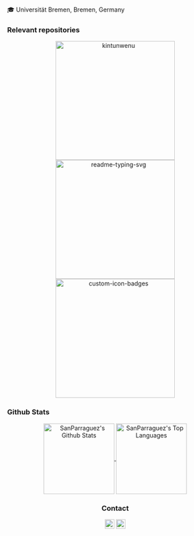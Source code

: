 :mortar_board: Universität Bremen, Bremen, Germany

<h3> Relevant repositories </h3>

<!-- Repo info cards - https://github.com/anuraghazra/github-readme-stats -->
  <div align="center">
    <a href="https://github.com/SanParraguez/kintunwenu"><img width="278" src="https://denvercoder1-github-readme-stats.vercel.app/api/pin/?username=SanParraguez&repo=kintunwenu&theme=react&bg_color=1F222E&title_color=F85D7F&hide_border=true&icon_color=F8D866&show_icons=false" alt="kintunwenu"></a>
    <a href="https://github.com/SanParraguez/smoothn"><img width="278" src="https://denvercoder1-github-readme-stats.vercel.app/api/pin/?username=SanParraguez&repo=smoothn&theme=react&bg_color=1F222E&title_color=F85D7F&hide_border=true&icon_color=F8D866&show_icons=false" alt="readme-typing-svg"></a>
    <a href="https://github.com/SanParraguez/latex-templates"><img width="278" src="https://denvercoder1-github-readme-stats.vercel.app/api/pin?username=SanParraguez&repo=latex-templates&theme=react&bg_color=1F222E&title_color=F85D7F&hide_border=true&icon_color=F8D866&show_icons=false" alt="custom-icon-badges"></a>
  </div>

<!-- GITHUB STATISTICS -->
<h3> Github Stats </h3>

<!-- Stats cards - https://github.com/anuraghazra/github-readme-stats -->
<div align="center">
  <a href="https://github.com/anuraghazra/github-readme-stats">
    <img
         height="165px"
         align="center" 
         src="https://github-readme-stats.vercel.app/api/?username=SanParraguez&show_icons=true&include_all_commits=false&count_private=true&line_height=22&theme=react&hide_border=true&hide_rank=false&border_radius=9&bg_color=1F222E&title_color=F85D7F&icon_color=F8D866" 
         alt="SanParraguez's Github Stats" />
  </a>
  <a href="https://github.com/anuraghazra/github-readme-stats">
    <img 
         height="165px"
         align="center" 
         src="https://github-readme-stats.vercel.app/api/top-langs/?username=SanParraguez&langs_count=8&layout=compact&card_width=240&theme=react&hide_border=true&border_radius=6&bg_color=1F222E&title_color=F85D7F&icon_color=F8D866&hide=Jupyter%20Notebook" 
         alt="SanParraguez's Top Languages" />
  </a>
</div>

<!-- CONTACT BADGES -->
<h3 align="center"> Contact </h3>

<div align="center">
    <a href="mailto:sanparra@uni-bremen.de"><img alt="Mail" src="https://img.shields.io/badge/Email-D14836?style=flat&logo=gmail&logoColor=white" height="22px" /></a>
    <a href="https://www.linkedin.com/in/santiago-parraguez/"><img alt="LinkedIn" src="https://img.shields.io/badge/Linkedin%20-%230077B5.svg?&style=flat&logo=linkedin&logoColor=white" height="22px" /></a>
</div>
